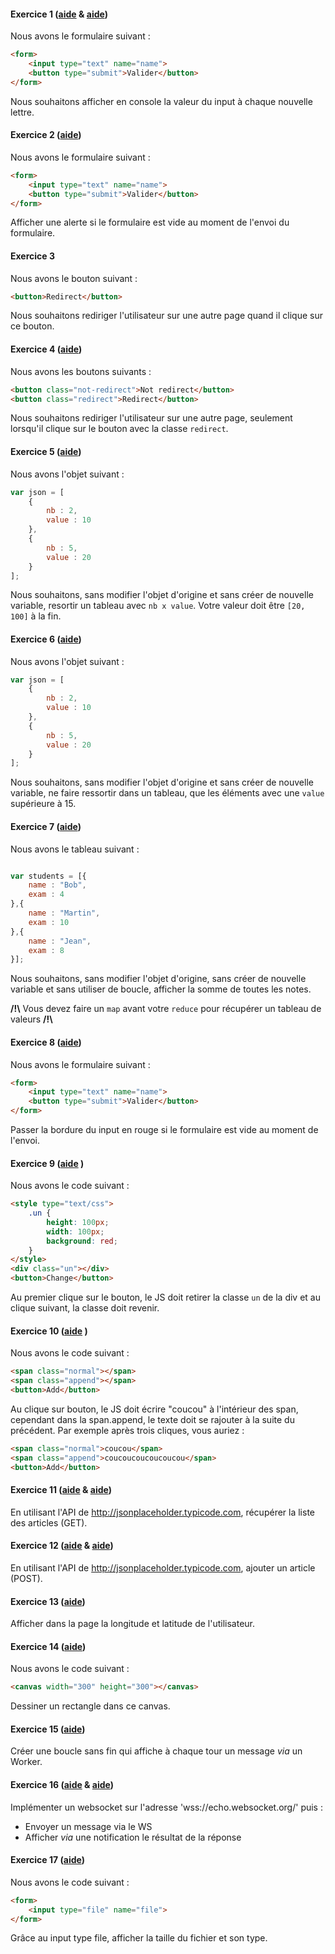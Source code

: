 #### Exercice 1 ([aide](https://developer.mozilla.org/en-US/docs/Web/Events) & [aide](https://developer.mozilla.org/en-US/docs/Web/Events/keyup))

Nous avons le formulaire suivant : 
```html
<form> 
	<input type="text" name="name">
	<button type="submit">Valider</button>
</form>
```

Nous souhaitons afficher en console la valeur du input à chaque nouvelle lettre.


#### Exercice 2 ([aide](https://developer.mozilla.org/en-US/docs/Web/API/Window/alert))


Nous avons le formulaire suivant : 

```html
<form> 
	<input type="text" name="name">
	<button type="submit">Valider</button>
</form>
```

Afficher une alerte si le formulaire est vide au moment de l'envoi du formulaire.

#### Exercice 3 

Nous avons le bouton suivant : 

```html
<button>Redirect</button>
```

Nous souhaitons rediriger l'utilisateur sur une autre page quand il clique sur ce bouton. 


#### Exercice 4  ([aide](https://developer.mozilla.org/en-US/docs/Web/API/Document/querySelector))

Nous avons les boutons suivants : 

```html
<button class="not-redirect">Not redirect</button>
<button class="redirect">Redirect</button>
```

Nous souhaitons rediriger l'utilisateur sur une autre page, seulement lorsqu'il clique sur le bouton avec la classe `redirect`. 

#### Exercice 5 ([aide](https://developer.mozilla.org/fr/docs/Web/JavaScript/Reference/Objets_globaux/Array/map))


Nous avons l'objet suivant : 
```js
var json = [
	{
		nb : 2, 
		value : 10
	},
	{
		nb : 5, 
		value : 20
	}
];
```

Nous souhaitons, sans modifier l'objet d'origine et sans créer de nouvelle variable, resortir un tableau avec `nb x value`. 
Votre valeur doit être `[20, 100]` à la fin. 

#### Exercice 6 ([aide](https://developer.mozilla.org/fr/docs/Web/JavaScript/Reference/Objets_globaux/Array/filter))


Nous avons l'objet suivant : 
```js
var json = [
	{
		nb : 2, 
		value : 10
	},
	{
		nb : 5, 
		value : 20
	}
];
```

Nous souhaitons, sans modifier l'objet d'origine et sans créer de nouvelle variable, ne faire ressortir dans un tableau, que les éléments avec une `value` supérieure à 15. 



#### Exercice 7 ([aide](https://developer.mozilla.org/fr/docs/Web/JavaScript/Reference/Objets_globaux/Array/reduce)) 


Nous avons le tableau suivant : 
```js

var students = [{
	name : "Bob", 
	exam : 4	
},{
	name : "Martin", 
	exam : 10	
},{
	name : "Jean", 
	exam : 8	
}];
```

Nous souhaitons, sans modifier l'objet d'origine, sans créer de nouvelle variable et sans utiliser de boucle, afficher la somme de toutes les notes.

__/!\\__ Vous devez faire un `map` avant votre `reduce` pour récupérer un tableau de valeurs __/!\\__



#### Exercice 8 ([aide](https://developer.mozilla.org/fr/docs/Web/API/HTMLElement/style)) 


Nous avons le formulaire suivant : 

```html
<form> 
	<input type="text" name="name">
	<button type="submit">Valider</button>
</form>
```

Passer la bordure du input en rouge si le formulaire est vide au moment de l'envoi.


#### Exercice 9 ([aide](https://developer.mozilla.org/fr/docs/Web/API/Element/classList) ) 

Nous avons le code suivant : 

```html
<style type="text/css">
	.un {
		height: 100px;
		width: 100px;
		background: red; 
	}
</style>
<div class="un"></div>
<button>Change</button>
```

Au premier clique sur le bouton, le JS doit retirer la classe `un` de la div et au clique suivant, la classe doit revenir.  


#### Exercice 10 ([aide](https://developer.mozilla.org/fr/docs/Web/API/Element/innertHTML) ) 

Nous avons le code suivant : 

```html
<span class="normal"></span>
<span class="append"></span>
<button>Add</button>
```

Au clique sur bouton, le JS doit écrire "coucou" à l'intérieur des span, cependant dans la span.append, le texte doit se rajouter à la suite du précédent. Par exemple après trois cliques, vous auriez : 

```html
<span class="normal">coucou</span>
<span class="append">coucoucoucoucoucou</span>
<button>Add</button>
```

#### Exercice 11 ([aide](https://developer.mozilla.org/fr/docs/AJAX/Premiers_pas) & [aide](https://openclassrooms.com/courses/ajax-et-l-echange-de-donnees-en-javascript/l-objet-xmlhttprequest-1)) 

En utilisant l'API de http://jsonplaceholder.typicode.com, récupérer la liste des articles (GET).

#### Exercice 12 ([aide](https://developer.mozilla.org/fr/docs/AJAX/Premiers_pas) & [aide](https://openclassrooms.com/courses/ajax-et-l-echange-de-donnees-en-javascript/l-objet-xmlhttprequest-1)) 

En utilisant l'API de http://jsonplaceholder.typicode.com, ajouter un article (POST).

#### Exercice 13 ([aide](https://developer.mozilla.org/fr/docs/Using_geolocation))

Afficher dans la page la longitude et latitude de l'utilisateur. 

#### Exercice 14 ([aide](https://developer.mozilla.org/en-US/docs/Web/API/Canvas_API/Tutorial))


Nous avons le code suivant : 

```html
<canvas width="300" height="300"></canvas>
```

Dessiner un rectangle dans ce canvas. 

#### Exercice 15 ([aide](https://developer.mozilla.org/fr/docs/Utilisation_des_web_workers))

Créer une boucle sans fin qui affiche à chaque tour un message _via_ un Worker. 

#### Exercice 16 ([aide](https://developer.mozilla.org/fr/docs/WebSockets) & [aide](https://developer.mozilla.org/fr/docs/Web/API/notification))

Implémenter un websocket sur l'adresse 'wss://echo.websocket.org/' puis : 

* Envoyer un message via le WS 
* Afficher _via_ une notification le résultat de la réponse 


#### Exercice 17 ([aide](https://openclassrooms.com/courses/dynamisez-vos-sites-web-avec-javascript/l-api-file))


Nous avons le code suivant : 

```html
<form>
	<input type="file" name="file">
</form>

```

Grâce au input type file, afficher la taille du fichier et son type. 



